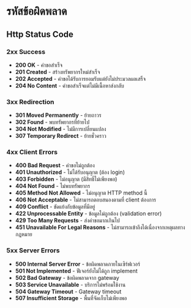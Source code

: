 # รหัสข้อผิดพลาด

## Http Status Code

### 2xx Success

- **200 OK** - คำขอสำเร็จ
- **201 Created** - สร้างทรัพยากรใหม่สำเร็จ
- **202 Accepted** - คำขอได้รับการยอมรับแต่ยังไม่ประมวลผลเสร็จ
- **204 No Content** - คำขอสำเร็จแต่ไม่มีเนื้อหาส่งกลับ

### 3xx Redirection

- **301 Moved Permanently** - ย้ายถาวร
- **302 Found** - พบทรัพยากรที่ย้ายไป
- **304 Not Modified** - ไม่มีการเปลี่ยนแปลง
- **307 Temporary Redirect** - ย้ายชั่วคราว

### 4xx Client Errors

- **400 Bad Request** - คำขอไม่ถูกต้อง
- **401 Unauthorized** - ไม่ได้รับอนุญาต (ต้อง login)
- **403 Forbidden** - ไม่อนุญาต (มีสิทธิ์ไม่เพียงพอ)
- **404 Not Found** - ไม่พบทรัพยากร
- **405 Method Not Allowed** - ไม่อนุญาต HTTP method นี้
- **406 Not Acceptable** - ไม่สามารถตอบสนองตามที่ client ต้องการ
- **409 Conflict** - ขัดแย้งกับข้อมูลที่มีอยู่
- **422 Unprocessable Entity** - ข้อมูลไม่ถูกต้อง (validation error)
- **429 Too Many Requests** - ส่งคำขอมากเกินไป
- **451 Unavailable For Legal Reasons** - ไม่สามารถเข้าถึงได้เนื่องจากเหตุผลทางกฎหมาย

### 5xx Server Errors

- **500 Internal Server Error** - ข้อผิดพลาดภายในเซิร์ฟเวอร์
- **501 Not Implemented** - ฟีเจอร์ยังไม่ได้ถูก implement
- **502 Bad Gateway** - ข้อผิดพลาดจาก gateway
- **503 Service Unavailable** - บริการไม่พร้อมใช้งาน
- **504 Gateway Timeout** - Gateway timeout
- **507 Insufficient Storage** - พื้นที่จัดเก็บไม่เพียงพอ
